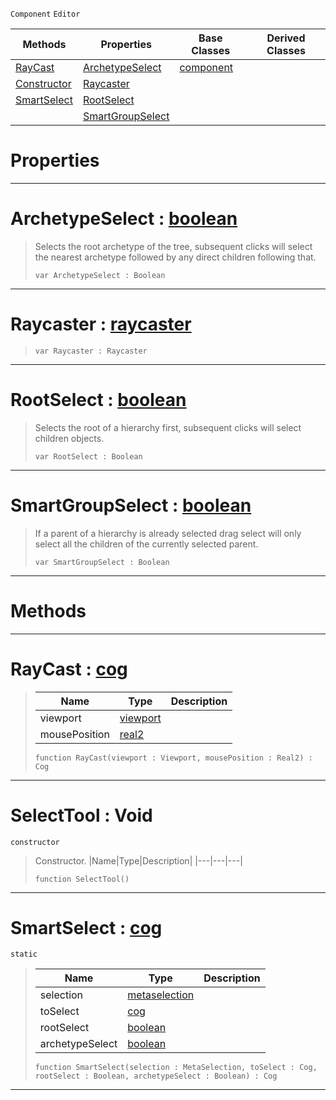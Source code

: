  `Component` `Editor`



|Methods|Properties|Base Classes|Derived Classes|
|---|---|---|---|
|[ RayCast](selecttool.md#raycast-zilch-engine-docu)|[ ArchetypeSelect](selecttool.md#archetypeselect-zilch-eng)|[component](component.md)| |
|[ Constructor](selecttool.md#selecttool-void)|[ Raycaster](selecttool.md#raycaster-zilch-engine-do)| | |
|[ SmartSelect](selecttool.md#smartselect-zilch-engine)|[ RootSelect](selecttool.md#rootselect-zilch-engine-d)| | |
| |[ SmartGroupSelect](selecttool.md#smartgroupselect-zilch-en)| | |


 #  Properties


---  
 #  ArchetypeSelect : [boolean](../nada_base_types/boolean.md)

> Selects the root archetype of the tree, subsequent clicks will select the nearest archetype followed by any direct children following that.
> ``` lang=cpp, name=Nada
> var ArchetypeSelect : Boolean


---  
 #  Raycaster : [raycaster](raycaster.md)

> 
> ``` lang=cpp, name=Nada
> var Raycaster : Raycaster


---  
 #  RootSelect : [boolean](../nada_base_types/boolean.md)

> Selects the root of a hierarchy first, subsequent clicks will select children objects.
> ``` lang=cpp, name=Nada
> var RootSelect : Boolean


---  
 #  SmartGroupSelect : [boolean](../nada_base_types/boolean.md)

> If a parent of a hierarchy is already selected drag select will only select all the children of the currently selected parent.
> ``` lang=cpp, name=Nada
> var SmartGroupSelect : Boolean


---  
 #  Methods


---  
 #  RayCast : [cog](cog.md)

> 
> |Name|Type|Description|
> |---|---|---|
> |viewport|[viewport](viewport.md)| |
> |mousePosition|[real2](../nada_base_types/real2.md)| |
> ``` lang=cpp, name=Nada
> function RayCast(viewport : Viewport, mousePosition : Real2) : Cog
> ``` 


---  
 #  SelectTool : Void

 `constructor`

> Constructor.
> |Name|Type|Description|
> |---|---|---|
> ``` lang=cpp, name=Nada
> function SelectTool()
> ``` 


---  
 #  SmartSelect : [cog](cog.md)

 `static`

> 
> |Name|Type|Description|
> |---|---|---|
> |selection|[metaselection](metaselection.md)| |
> |toSelect|[cog](cog.md)| |
> |rootSelect|[boolean](../nada_base_types/boolean.md)| |
> |archetypeSelect|[boolean](../nada_base_types/boolean.md)| |
> ``` lang=cpp, name=Nada
> function SmartSelect(selection : MetaSelection, toSelect : Cog, rootSelect : Boolean, archetypeSelect : Boolean) : Cog
> ``` 


---  
 

 